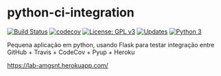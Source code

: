 # python-ci-integration 
[![Build Status](https://travis-ci.org/amgsnt/python-chat.png?branch=develop)](https://travis-ci.org/amgsnt/python-chat)
[![codecov](https://codecov.io/gh/amgsnt/python-chat/branch/develop/graph/badge.svg)](https://codecov.io/gh/amgsnt/python-chat)
[![License: GPL v3](https://img.shields.io/badge/License-GPLv3-blue.svg)](https://www.gnu.org/licenses/gpl-3.0)
[![Updates](https://pyup.io/repos/github/amgsnt/python-chat/shield.svg)](https://pyup.io/repos/github/amgsnt/python-chat/)
[![Python 3](https://pyup.io/repos/github/amgsnt/python-chat/python-3-shield.svg)](https://pyup.io/repos/github/amgsnt/python-chat/)

Pequena aplicação em python, usando Flask para testar integração entre GitHub + Travis + CodeCov + Pyup + Heroku
 
https://lab-amgsnt.herokuapp.com/
